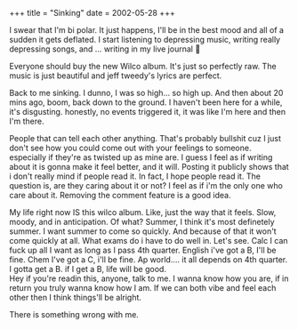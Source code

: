 +++
title = "Sinking"
date = 2002-05-28
+++

I swear that I'm bi polar. It just happens, I'll be in the best mood and all of a sudden it gets deflated. I start listening to depressing music, writing really depressing songs, and &#8230; writing in my live journal 🙂

Everyone should buy the new Wilco album. It's just so perfectly raw. The music is just beautiful and jeff tweedy's lyrics are perfect.

Back to me sinking. I dunno, I was so high&#8230; so high up. And then about 20 mins ago, boom, back down to the ground. I haven't been here for a while, it's disgusting. honestly, no events triggered it, it was like I'm here and then I'm there.

People that can tell each other anything. That's probably bullshit cuz I just don't see how you could come out with your feelings to someone. especially if they're as twisted up as mine are. I guess I feel as if writing about it is gonna make it feel better, and it will. Posting it publicly shows that i don't really mind if people read it. In fact, I hope people read it. The question is, are they caring about it or not? I feel as if i'm the only one who care about it. Removing the comment feature is a good idea.

My life right now IS this wilco album. Like, just the way that it feels. Slow, moody, and in anticipation. Of what? Summer, I think it's most definetely summer. I want summer to come so quickly. And because of that it won't come quickly at all. What exams do i have to do well in. Let's see. Calc I can fuck up all I want as long as I pass 4th quarter. English i've got a B, I'll be fine. Chem I've got a C, i'll be fine. Ap world&#8230;. it all depends on 4th quarter. I gotta get a B. if I get a B, life will be good.  
Hey if you're readin this, anyone, talk to me. I wanna know how you are, if in return you truly wanna know how I am. If we can both vibe and feel each other then I think things'll be alright.

There is something wrong with me.